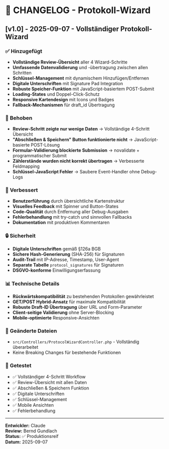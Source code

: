 # 📝 CHANGELOG - Protokoll-Wizard

## [v1.0] - 2025-09-07 - Vollständiger Protokoll-Wizard

### ✅ **Hinzugefügt**
- **Vollständige Review-Übersicht** aller 4 Wizard-Schritte
- **Umfassende Datenvalidierung** und -übertragung zwischen allen Schritten
- **Schlüssel-Management** mit dynamischem Hinzufügen/Entfernen
- **Digitale Unterschriften** mit Signature Pad Integration
- **Robuste Speicher-Funktion** mit JavaScript-basiertem POST-Submit
- **Loading-States** und Doppel-Click-Schutz
- **Responsive Kartendesign** mit Icons und Badges
- **Fallback-Mechanismen** für draft_id Übertragung

### 🔧 **Behoben**
- **Review-Schritt zeigte nur wenige Daten** → Vollständige 4-Schritt Übersicht
- **"Abschließen & Speichern" Button funktionierte nicht** → JavaScript-basierte POST-Lösung  
- **Formular-Validierung blockierte Submission** → novalidate + programmatischer Submit
- **Zählerstände wurden nicht korrekt übertragen** → Verbesserte Feldmapping
- **Schlüssel-JavaScript Fehler** → Saubere Event-Handler ohne Debug-Logs

### 🎨 **Verbessert** 
- **Benutzerführung** durch übersichtliche Kartenstruktur
- **Visuelles Feedback** mit Spinner und Button-States
- **Code-Qualität** durch Entfernung aller Debug-Ausgaben
- **Fehlerbehandlung** mit try-catch und sinnvollen Fallbacks
- **Dokumentation** mit produktiven Kommentaren

### 🔒 **Sicherheit**
- **Digitale Unterschriften** gemäß §126a BGB
- **Sichere Hash-Generierung** (SHA-256) für Signaturen
- **Audit-Trail** mit IP-Adresse, Timestamp, User-Agent
- **Separate Tabelle** `protocol_signatures` für Signaturen
- **DSGVO-konforme** Einwilligungserfassung

### 📊 **Technische Details**
- **Rückwärtskompatibilität** zu bestehenden Protokollen gewährleistet
- **GET/POST Hybrid-Ansatz** für maximale Kompatibilität
- **Robuste Draft-ID Übertragung** über URL und Form-Parameter
- **Client-seitige Validierung** ohne Server-Blocking
- **Mobile-optimierte** Responsive-Ansichten

### 📁 **Geänderte Dateien**
- `src/Controllers/ProtocolWizardController.php` - Vollständig überarbeitet
- Keine Breaking Changes für bestehende Funktionen

### 🧪 **Getestet**
- ✅ Vollständiger 4-Schritt Workflow
- ✅ Review-Übersicht mit allen Daten  
- ✅ Abschließen & Speichern Funktion
- ✅ Digitale Unterschriften
- ✅ Schlüssel-Management
- ✅ Mobile Ansichten
- ✅ Fehlerbehandlung

---

**Entwickler:** Claude  
**Review:** Bernd Gundlach  
**Status:** ✅ Produktionsreif  
**Datum:** 2025-09-07
